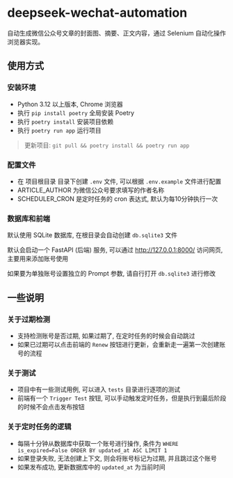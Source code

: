 # deepseek-wechat-automation

自动生成微信公众号文章的封面图、摘要、正文内容，通过 Selenium 自动化操作浏览器实现。

## 使用方式

### 安装环境

- Python 3.12 以上版本, Chrome 浏览器
- 执行 `pip install poetry` 全局安装 Poetry
- 执行 `poetry install` 安装项目依赖
- 执行 `poetry run app` 运行项目

> 更新项目: `git pull && poetry install && poetry run app`

### 配置文件

- 在 项目根目录 目录下创建 `.env` 文件, 可以根据 `.env.example` 文件进行配置
- ARTICLE_AUTHOR 为微信公众号要求填写的作者名称
- SCHEDULER_CRON 是定时任务的 cron 表达式, 默认为每10分钟执行一次

### 数据库和前端

默认使用 SQLite 数据库, 在根目录会自动创建 `db.sqlite3` 文件

默认会启动一个 FastAPI (后端) 服务, 可以通过 http://127.0.0.1:8000/ 访问网页, 主要用来添加账号使用

如果要为单独账号设置独立的 Prompt 参数, 请自行打开 `db.sqlite3` 进行修改

## 一些说明

### 关于过期检测

- 支持检测账号是否过期, 如果过期了, 在定时任务的时候会自动跳过
- 如果已过期可以点击前端的 `Renew` 按钮进行更新，会重新走一遍第一次创建账号的流程

### 关于测试

- 项目中有一些测试用例, 可以进入 `tests` 目录进行逐项的测试
- 前端有一个 `Trigger Test` 按钮, 可以手动触发定时任务，但是执行到最后阶段的时候不会点击发布按钮

### 关于定时任务的逻辑

- 每隔十分钟从数据库中获取一个账号进行操作, 条件为 `WHERE is_expired=False ORDER BY updated_at ASC LIMIT 1`
- 如果登录失败, 无法创建上下文, 则会将账号标记为过期, 并且跳过这个账号
- 如果发布成功, 更新数据库中的 `updated_at` 为当前时间

